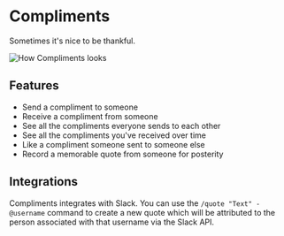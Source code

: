 # Compliments

Sometimes it's nice to be thankful.

![How Compliments looks](https://s3.amazonaws.com/f.cl.ly/items/1H0T0D1B163a1r0z2V0b/Screen%20Shot%202015-10-01%20at%2012.34.58%20PM.png)

## Features
- Send a compliment to someone
- Receive a compliment from someone
- See all the compliments everyone sends to each other
- See all the compliments you've received over time
- Like a compliment someone sent to someone else
- Record a memorable quote from someone for posterity

## Integrations

Compliments integrates with Slack. You can use the `/quote "Text" - @username` 
command to create a new quote which will be attributed to the person associated
with that username via the Slack API.
